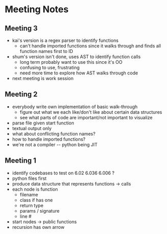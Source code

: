 # Meeting Notes

## Meeting 3
- kai's version is a regex parser to identify functions
  * can't handle imported functions since it walks through and finds all function names first to ID
- shum's version isn't done, uses AST to identify function calls
  * long term probably want to use this since it's OO
  * confusing to use, frustrating
  * need more time to explore how AST walks through code
- next meeting is work session

## Meeting 2
- everybody write own implementation of basic walk-through
  * figure out what we each like/don't like about certain data structures
  * see what parts of code are important/not important to visualize
- parse file given start function
- textual output only
- what about conflicting function names?
- how to handle imported functions?
- we're not a compiler -- python being JIT


## Meeting 1
- identify codebases to test on 6.02 6.036 6.006 ?
- python files first
- produce data structure that represents functions -> calls
- each node is function
   * filename
   * class if has one
   * return type
   * params / signature
   * line #
- start nodes -> public functions
- recursion has own arrow

